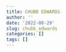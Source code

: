 ```yaml
---
title: CHUBB EDWARDS
author: ''
date: '2022-08-29'
slug: chubb_edwards
categories: []
tags: []
---
```

